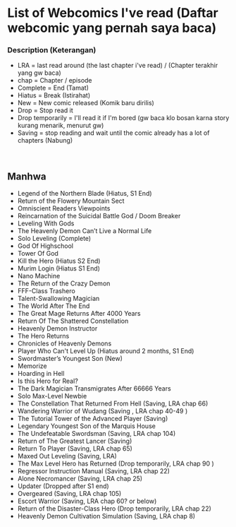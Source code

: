 # List of Webcomics I've read (Daftar webcomic yang pernah saya baca)



### Description (Keterangan)
- LRA = last read around (the last chapter i've read) / (Chapter terakhir yang gw baca)
- chap = Chapter / episode
- Complete = End (Tamat)
- Hiatus = Break (Istirahat)
- New = New comic released (Komik baru dirilis)
- Drop = Stop read it
- Drop temporarily = I'll read it if I'm bored (gw baca klo bosan karna story kurang menarik, menurut gw)
- Saving = stop reading and wait until the comic already has a lot of chapters (Nabung)

<br>

## Manhwa

- Legend of the Northern Blade (Hiatus, S1 End)
- Return of the Flowery Mountain Sect
- Omniscient Readers Viewpoints
- Reincarnation of the Suicidal Battle God / Doom Breaker
- Leveling With Gods
- The Heavenly Demon Can’t Live a Normal Life
- Solo Leveling (Complete)
- God Of Highschool
- Tower Of God
- Kill the Hero (Hiatus S2 End)
- Murim Login (Hiatus S1 End)
- Nano Machine
- The Return of the Crazy Demon
- FFF-Class Trashero
- Talent-Swallowing Magician
- The World After The End
- The Great Mage Returns After 4000 Years
- Return Of The Shattered Constellation
- Heavenly Demon Instructor
- The Hero Returns
- Chronicles of Heavenly Demons
- Player Who Can't Level Up (Hiatus around 2 months, S1 End)
- Swordmaster’s Youngest Son (New)
- Memorize
- Hoarding in Hell
- Is this Hero for Real?
- The Dark Magician Transmigrates After 66666 Years
- Solo Max-Level Newbie
- The Constellation That Returned From Hell (Saving, LRA chap 66)
- Wandering Warrior of Wudang (Saving , LRA chap 40-49 )
- The Tutorial Tower of the Advanced Player (Saving)
- Legendary Youngest Son of the Marquis House
- The Undefeatable Swordsman (Saving, LRA chap 104)
- Return of The Greatest Lancer (Saving)
- Return To Player (Saving, LRA chap 65)
- Maxed Out Leveling (Saving, LRA)
- The Max Level Hero has Returned (Drop temporarily, LRA chap 90 )
- Regressor Instruction Manual (Saving, LRA chap 22)
- Alone Necromancer (Saving, LRA chap 25)
- Updater (Dropped after S1 end)
- Overgeared (Saving, LRA chap 105)
- Escort Warrior (Saving, LRA chap 60? or below)
- Return of the Disaster-Class Hero (Drop temporarily, LRA chap 22)
- Heavenly Demon Cultivation Simulation (Saving, LRA chap 8)